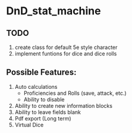 # DnD_stat_machine

## TODO

1) create class for default 5e style character
2) implement funtions for dice and dice rolls

## Possible Features:
1) Auto calculations
   - Proficiencies and Rolls (save, attack, etc.)
   - Ability to disable
2) Ability to create new information blocks
3) Ability to leave fields blank
4) Pdf export (Long term)
5) Virtual Dice
